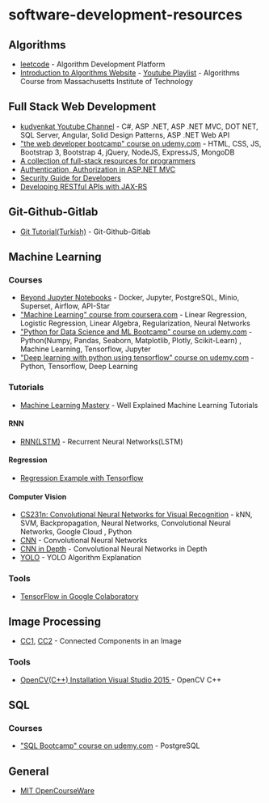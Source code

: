 # software-development-resources


## Algorithms
* [leetcode](https://leetcode.com/) - Algorithm Development Platform
* [Introduction to Algorithms Website](https://ocw.mit.edu/courses/electrical-engineering-and-computer-science/6-006-introduction-to-algorithms-fall-2011/) - [Youtube Playlist](https://www.youtube.com/playlist?list=PLUl4u3cNGP61Oq3tWYp6V_F-5jb5L2iHb) - Algorithms Course from Massachusetts Institute of Technology



## Full Stack Web Development
* [kudvenkat Youtube Channel](https://www.youtube.com/user/kudvenkat/playlists) - C#, ASP .NET, ASP .NET MVC, DOT NET, SQL Server, Angular, Solid Design Patterns, ASP .NET Web API
* ["the web developer bootcamp" course on udemy.com](https://www.udemy.com/the-web-developer-bootcamp/) - HTML, CSS, JS, Bootstrap 3, Bootstrap 4, jQuery, NodeJS, ExpressJS, MongoDB
* [A collection of full-stack resources for programmers](https://github.com/charlax/professional-programming)
* [Authentication, Authorization in ASP.NET MVC](https://www.youtube.com/watch?v=7m6pY8Bpxj4)
* [Security Guide for Developers](https://github.com/FallibleInc/security-guide-for-developers/blob/master/security-checklist.md)
* [Developing RESTful APIs with JAX-RS](https://www.youtube.com/playlist?list=PLqq-6Pq4lTTZh5U8RbdXq0WaYvZBz2rbn)



## Git-Github-Gitlab
* [Git Tutorial(Turkish)](https://www.youtube.com/playlist?list=PLPrHLaayVkhnNstGIzQcxxnj6VYvsHBHy) - Git-Github-Gitlab



## Machine Learning

### Courses
* [Beyond Jupyter Notebooks](https://www.udemy.com/course/beyond-jupyter-notebooks/) - Docker, Jupyter, PostgreSQL, Minio, Superset, Airflow, API-Star
* ["Machine Learning" course from coursera.com](https://www.coursera.org/learn/machine-learning) - Linear Regression, Logistic Regression, Linear Algebra, Regularization, Neural Networks
* ["Python for Data Science and ML Bootcamp" course on udemy.com](https://www.udemy.com/python-for-data-science-and-machine-learning-bootcamp/) - Python(Numpy, Pandas, Seaborn, Matplotlib, Plotly, Scikit-Learn) , Machine Learning, Tensorflow, Jupyter
* ["Deep learning with python using tensorflow" course on udemy.com](https://www.udemy.com/complete-guide-to-tensorflow-for-deep-learning-with-python/) - Python, Tensorflow, Deep Learning
### Tutorials
* [Machine Learning Mastery](https://machinelearningmastery.com/) - Well Explained Machine Learning Tutorials
#### RNN
* [RNN(LSTM)](https://www.youtube.com/watch?v=WCUNPb-5EYI) - Recurrent Neural Networks(LSTM)
#### Regression
* [Regression Example with Tensorflow](https://www.youtube.com/watch?v=-vHQub0NXI4)
#### Computer Vision
* [CS231n: Convolutional Neural Networks for Visual Recognition](http://cs231n.stanford.edu/) - kNN, SVM, Backpropagation, Neural Networks, Convolutional Neural Networks, Google Cloud , Python
* [CNN](https://www.youtube.com/watch?v=FmpDIaiMIeA) - Convolutional Neural Networks
* [CNN in Depth](https://www.youtube.com/watch?v=JB8T_zN7ZC0&list=PLVZqlMpoM6kaJX_2lLKjEhWI0NlqHfqzp&index=8) - Convolutional Neural Networks in Depth
* [YOLO](https://www.youtube.com/watch?v=9s_FpMpdYW8) - YOLO Algorithm Explanation

### Tools
* [TensorFlow in Google Colaboratory](https://www.youtube.com/playlist?list=PLQY2H8rRoyvyK5aEDAI3wUUqC_F0oEroL)



## Image Processing
* [CC1](https://www.youtube.com/watch?v=ticZclUYy88), [CC2](https://www.youtube.com/watch?v=hMIrQdX4BkE) - Connected Components in an Image
### Tools
* [OpenCV(C++) Installation Visual Studio 2015 ](https://www.youtube.com/watch?v=l4372qtZ4dc) - OpenCV C++



## SQL
### Courses
* ["SQL Bootcamp" course on udemy.com](https://www.udemy.com/the-complete-sql-bootcamp/) - PostgreSQL



## General
* [MIT OpenCourseWare](https://www.youtube.com/user/MIT/playlists)
